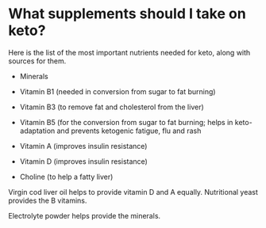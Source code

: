 # What supplements should I take on keto?

Here is the list of the most important nutrients needed for keto, along with sources for them.

- Minerals

- Vitamin B1 (needed in conversion from sugar to fat burning)

- Vitamin B3 (to remove fat and cholesterol from the liver)

- Vitamin B5 (for the conversion from sugar to fat burning; helps in keto-adaptation and prevents ketogenic fatigue, flu and rash

- Vitamin A (improves insulin resistance)

- Vitamin D (improves insulin resistance)

- Choline (to help a fatty liver)

Virgin cod liver oil helps to provide vitamin D and A equally. Nutritional yeast provides the B vitamins.

Electrolyte powder helps provide the minerals.